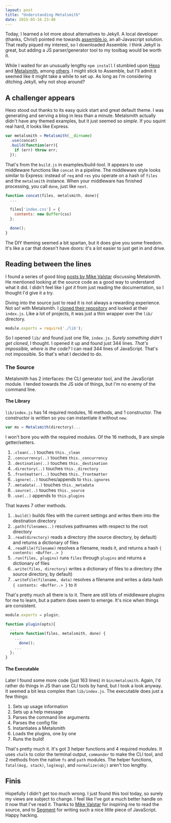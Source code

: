 ```yaml
---
layout: post
title: "Understanding Metalsmith"
date: 2015-05-16 23:40
---
```


Today, I learned a lot more about alternatives to Jekyll.  A local developer (thanks, Chris!) pointed me towards [assemble.io][asmbl], an all-Javascript solution.  That really piqued my interest, so I downloaded Assemble.  I think Jekyll is great, but adding a JS parser/generator tool to my toolbag would be worth it.

While I waited for an unusually lengthy `npm install` I stumbled upon [Hexo][hexo] and [Metalsmith][metal], among [others][st-gen].  I might stick to Assemble, but I'll admit it seemed like it might take a while to set up.  As long as I'm considering ditching Jekyll, why not shop around?

## A challenger appears

Hexo stood out thanks to its easy quick start and great default theme.  I was generating and serving a blog in less than a minute.  Metalsmith actually didn't have any themed examples, but it just seemed so *simple*.  If you squint real hard, it looks like Express.

~~~javascript
var metalsmith = Metalsmith(__dirname)
  .use(concat)
  .build(function(err){
    if (err) throw err;
  });
~~~

That's from the `build.js` in examples/build-tool.  It appears to use middleware functions like `concat` in a pipeline.  The middleware style looks similar to Express: instead of `req` and `res` you operate on a hash of `files` and the `metalsmith` instance.  When your middleware has finished processing, you call `done`, just like `next`.

~~~javascript
function concat(files, metalsmith, done){
  ...

  files['index.css'] = {
    contents: new Buffer(css)
  };

  done();
}
~~~

The DIY theming seemed a bit spartan, but it does give you some freedom.  It's like a car that doesn't have doors: it's a lot easier to just get in and drive.

## Reading between the lines

I found a series of good blog [posts by Mike Valstar][valstar] discussing Metalsmith.  He mentioned looking at the source code as a good way to understand what it did.  I didn't feel like I *got it* from just reading the documentation, so I thought I'd give it a try.

Diving into the source just to read it is not always a rewarding experience.  Not so! with Metalsmith.  I [cloned their repository][metal-gh] and looked at their `index.js`.  Like a lot of projects, it was just a thin wrapper over the `lib/` directory.

~~~javascript
module.exports = require('./lib');
~~~

So I opened `lib/` and found just one file, `index.js`.  *Surely something didn't get cloned*, I thought.  I opened it up and found just 344 lines.  *That's impossible, where is the code?*  I can read 344 lines of JavaScript.  That's not impossible.  So that's what I decided to do.

### The Source

Metalsmith has 2 interfaces: the CLI generator tool, and the JavaScript module.  I tended towards the JS side of things, but I'm no enemy of the command line.

#### The Library

`lib/index.js` has 14 required modules, 16 methods, and 1 constructor.  The constructor is written so you can instantiate it without `new`.

~~~javascript
var ms = Metalsmith(directory)...
~~~

I won't bore you with the required modules.  Of the 16 methods, 9 are simple getter/setters.

1.  `.clean(..)` touches `this._clean`
1.  `.concurrency(..)` touches `this._concurrency`
1.  `.destination(..)` touches `this._destination`
1.  `.directory(..)` touches `this._directory`
1.  `.frontmatter(..)` touches `this._frontmatter`
1.  `.ignore(..)` touches/appends to `this.ignores`
1.  `.metadata(..)` touches `this._metadata`
1.  `.source(..)` touches `this._source`
1.  `.use(..)` appends to `this.plugins`

That leaves 7 other methods.

1.  `.build()` builds files with the current settings and writes them into the destination directory
1.  `.path(filenames..)` resolves pathnames with respect to the root directory
1.  `.read(directory)` reads a directory (the source directory, by default) and returns a dictionary of files
1.  `.readFile(filename)` resolves a filename, reads it, and returns a hash `{ contents: <Buffer..> }`
1.  `.run(files, plugins)` runs `files` through `plugins` and returns a dictionary of files
1.  `.write(files, directory)` writes a dictionary of files to a directory (the source directory, by default)
1.  `.writeFile(filename, data)` resolves a filename and writes a data hash `{ contents: <Buffer..> }` to it

That's pretty much all there is to it.  There are still lots of middleware plugins for me to learn, but a pattern does seem to emerge.  It's nice when things are consistent.

~~~javascript
module.exports = plugin;

function plugin(opts){
  ...
  return function(files, metalsmith, done) {
    ...
      done();
    ...
  };
}
~~~

#### The Executable

Later I found some more code (just 163 lines) in `bin/metalsmith`.  Again, I'd rather do things in JS than use CLI tools by hand, but I took a look anyway.  It seemed a bit less complex than `lib/index.js`.  The executable does just a few things:

1.  Sets up usage information
1.  Sets up a help message
1.  Parses the command line arguments
1.  Parses the config file
1.  Instantiates a Metalsmith
1.  Loads the plugins, one by one
1.  Runs the build!

That's pretty much it.  It's got 3 helper functions and 4 required modules.  It uses `chalk` to color the terminal output, `commander` to make the CLI tool, and 2 methods from the native `fs` and `path` modules.  The helper functions, `fatal(msg, stack)`, `log(msg)`, and `normalize(obj)` aren't too lengthy.

## Finis

Hopefully I didn't get too much wrong.  I just found this tool today, so surely my views are subject to change.  I feel like I've got a much better handle on it now that I've read it.  Thanks to [Mike Valstar][valstar-home] for inspiring me to read the source,  and to [Segment][segment] for writing such a nice little piece of JavaScript.  Happy hacking.

[st-gen]: http://staticgen.com
[asmbl]: http://assemble.io
[hexo]: http://hexo.io
[metal]: http://metalsmith.io
[metal-gh]: https://github.com/segmentio/metalsmith/
[valstar]: http://mikevalstar.com/post/getting-started/
[valstar-home]: http://mikevalstar.com/
[segment]: https://segment.com/
